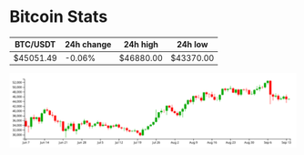 # Bitcoin Stats

BTC/USDT|24h change|24h high|24h low|
|---|---|---|---|
|$45051.49|-0.06%|$46880.00|$43370.00|

<img src="./chart.svg">
